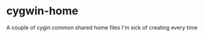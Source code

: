 cygwin-home
===========

A couple of cygin common shared home files I'm sick of creating every time
